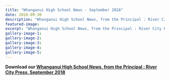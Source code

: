 ```yaml
---
title: "Whanganui High School News - September 2018"
date: 2018-09-30
description: "Whanganui High School News, from the Principal : River City Press, September 2018..."
featured-image: 
excerpt: "Whanganui High School News, from the Principal : River City Press, September 2018."
gallery-image-1: 
gallery-image-2: 
gallery-image-3: 
gallery-image-4: 
gallery-image-5: 
---
```


<p><strong>Download our&nbsp;<a href="http://c1940652.r52.cf0.rackcdn.com/5bac5610ff2a7c130900016f/Rivercity-Press-Newsletter---September-2018.pdf">Whanganui High School News, from the Principal : River City Press, September 2018</a></strong></p>

